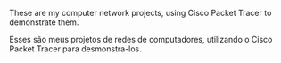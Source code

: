 These are my computer network projects, using Cisco Packet Tracer to demonstrate them.

Esses são meus projetos de redes de computadores, utilizando o Cisco Packet Tracer para desmonstra-los.
